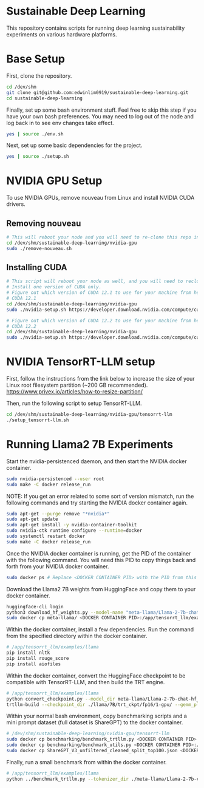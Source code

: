 # Sustainable Deep Learning
This repository contains scripts for running deep learning sustainability experiments on various hardware platforms.

# Base Setup
First, clone the repository.
```bash
cd /dev/shm
git clone git@github.com:edwinlim0919/sustainable-deep-learning.git
cd sustainable-deep-learning
```

Finally, set up some bash environment stuff.
Feel free to skip this step if you have your own bash preferences.
You may need to log out of the node and log back in to see env changes take effect.
```bash
yes | source ./env.sh
```

Next, set up some basic dependencies for the project.
```bash
yes | source ./setup.sh
```

# NVIDIA GPU Setup
To use NVIDIA GPUs, remove nouveau from Linux and install NVIDIA CUDA drivers.
## Removing nouveau
```bash
# This will reboot your node and you will need to re-clone this repo in /dev/shm
cd /dev/shm/sustainable-deep-learning/nvidia-gpu
sudo ./remove-nouveau.sh
```

## Installing CUDA
```bash
# This script will reboot your node as well, and you will need to reclone this repo in /dev/shm (examples provided below).
# Install one version of CUDA only.
# Figure out which version of CUDA 12.1 to use for your machine from here: https://developer.nvidia.com/cuda-12-1-0-download-archive
# CUDA 12.1
cd /dev/shm/sustainable-deep-learning/nvidia-gpu
sudo ./nvidia-setup.sh https://developer.download.nvidia.com/compute/cuda/12.1.0/local_installers/cuda_12.1.0_530.30.02_linux.run cuda_12.1.0_530.30.02_linux.run

# Figure out which version of CUDA 12.2 to use for your machine from here: https://developer.nvidia.com/cuda-12-2-0-download-archive
# CUDA 12.2
cd /dev/shm/sustainable-deep-learning/nvidia-gpu
sudo ./nvidia-setup.sh https://developer.download.nvidia.com/compute/cuda/12.2.0/local_installers/cuda_12.2.0_535.54.03_linux.run cuda_12.2.0_535.54.03_linux.run
```

# NVIDIA TensorRT-LLM setup
First, follow the instructions from the link below to increase the size of your Linux root filesystem partition (~200 GB recommended).
https://www.privex.io/articles/how-to-resize-partition/

Then, run the following script to setup TensorRT-LLM.
```bash
cd /dev/shm/sustainable-deep-learning/nvidia-gpu/tensorrt-llm
./setup_tensorrt-llm.sh
```

# Running Llama2 7B Experiments
Start the nvidia-persistenced daemon, and then start the NVIDIA docker container.
```bash
sudo nvidia-persistenced --user root
sudo make -C docker release_run
```

NOTE: If you get an error related to some sort of version mismatch, run the following commands and try starting the NVIDIA docker container again.
```bash
sudo apt-get --purge remove "*nvidia*"
sudo apt-get update
sudo apt-get install -y nvidia-container-toolkit
sudo nvidia-ctk runtime configure --runtime=docker
sudo systemctl restart docker
sudo make -C docker release_run
```

Once the NVIDIA docker container is running, get the PID of the container with the following command. You will need this PID to copy things back and forth from your NVIDIA docker container.
```bash
sudo docker ps # Replace <DOCKER CONTAINER PID> with the PID from this command
```

Download the Llama2 7B weights from HuggingFace and copy them to your docker container.
```bash
huggingface-cli login
python3 download_hf_weights.py --model-name "meta-llama/Llama-2-7b-chat-hf"
sudo docker cp meta-llama/ <DOCKER CONTAINER PID>:/app/tensorrt_llm/examples/llama
```

Within the docker container, install a few dependencies. Run the command from the specified directory within the docker container.
```bash
# /app/tensorrt_llm/examples/llama
pip install nltk
pip install rouge_score
pip install aiofiles
```

Within the docker container, convert the HuggingFace checkpoint to be compatible with TensorRT-LLM, and then build the TRT engine.
```bash
# /app/tensorrt_llm/examples/llama
python convert_checkpoint.py --model_dir meta-llama/Llama-2-7b-chat-hf_model --dtype float16 --output_dir ./llama/7B/trt_ckpt/fp16/1-gpu/
trtllm-build --checkpoint_dir ./llama/7B/trt_ckpt/fp16/1-gpu/ --gemm_plugin float16 --output_dir ./llama/7B/trt_engines/fp16/1-gpu-1-batch/ --max_batch_size 1
```

Within your normal bash environment, copy benchmarking scripts and a mini prompt dataset (full dataset is ShareGPT) to the docker container.
```bash
# /dev/shm/sustainable-deep-learning/nvidia-gpu/tensorrt-llm
sudo docker cp benchmarking/benchmark_trtllm.py <DOCKER CONTAINER PID>:/app/tensorrt_llm/examples/benchmark_trtllm.py
sudo docker cp benchmarking/benchmark_utils.py <DOCKER CONTAINER PID>:/app/tensorrt_llm/examples/benchmark_utils.py
sudo docker cp ShareGPT_V3_unfiltered_cleaned_split_top100.json <DOCKER CONTAINER PID>:/app/tensorrt_llm/examples/ShareGPT_V3_unfiltered_cleaned_split_top100.json
```

Finally, run a small benchmark from within the docker container.
```bash
# /app/tensorrt_llm/examples/llama
python ../benchmark_trtllm.py --tokenizer_dir ./meta-llama/Llama-2-7b-chat-hf_tokenizer/ --engine_dir ./llama/7B/trt_engines/fp16/1-gpu-1-batch/ --dataset_path ../ShareGPT_V3_unfiltered_cleaned_split_top100.json --num_requests_sample 4 --max_batch_size 1 --max_input_tokens 1000 --max_output_tokens 1000 --output_dir ./outputs/llama/7B/fp16/1-gpu-1-batch --output_file dev_testing.out --random_seed 42 --num_iterations 10
```
